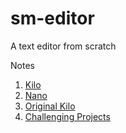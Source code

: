 # sm-editor
A text editor from scratch


Notes

1. [Kilo](http://viewsourcecode.org/snaptoken/kilo/index.html)
2. [Nano](https://www.nano-editor.org/git.php)
3. [Original Kilo](https://github.com/antirez/kilo)
4. [Challenging Projects](https://web.eecs.utk.edu/~azh/blog/challengingprojects.html)
